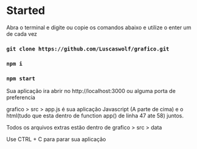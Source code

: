 # Started 

Abra o terminal e digite ou copie os comandos abaixo e utilize o enter um de cada vez

### `git clone https://github.com/Luscaswolf/grafico.git`

### `npm i`

### `npm start`

Sua aplicação ira abrir no http://localhost:3000 ou alguma porta de preferencia

grafico > src > app.js é sua aplicação Javascript (A parte de cima) e o html(tudo que esta dentro de function app() de linha 47 ate 58) juntos.

Todos os arquivos extras estão dentro de grafico > src > data

Use CTRL + C para parar sua aplicação
